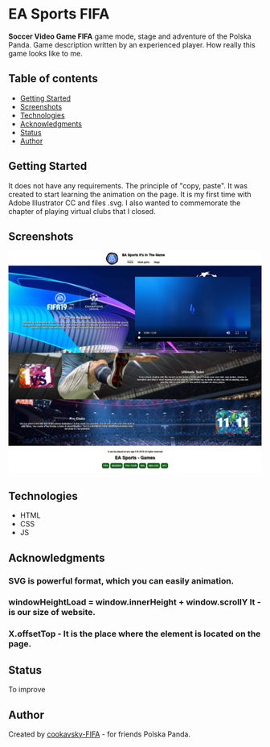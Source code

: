 # EA Sports FIFA
**Soccer Video Game FIFA** game mode, stage and adventure of the Polska Panda. Game description written by an experienced player. How really this game looks like to me.

## Table of contents
* [Getting Started](#getting-started)
* [Screenshots](#screenshots)
* [Technologies](#technologies)
* [Acknowledgments](#acknowledgments)
* [Status](#status)
* [Author](#author)

## Getting Started
It does not have any requirements. The principle of "copy, paste". It was created to start learning the animation on the page. It is my first time with Adobe Illustrator CC and files .svg. I also wanted to commemorate the chapter of playing virtual clubs that I closed.

## Screenshots
![Example screenshot](./img/screencapture.jpg)

## Technologies
* HTML
* CSS
* JS

## Acknowledgments
### SVG is powerful format, which you can easily animation.
### windowHeightLoad = window.innerHeight + window.scrollY It - is our size of website.
### X.offsetTop - It is the place where the element is located on the page.

## Status
To improve

## Author
Created by [cookavsky-FIFA](https://www.fifa.cookavsky.com/) - for friends Polska Panda.